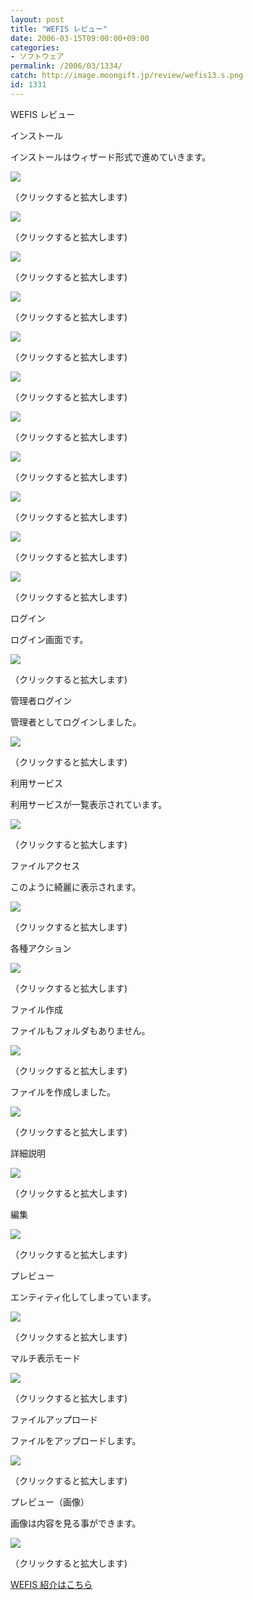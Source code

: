 ```yaml
---
layout: post
title: "WEFIS レビュー"
date: 2006-03-15T09:00:00+09:00
categories:
- ソフトウェア
permalink: /2006/03/1334/
catch: http://image.moongift.jp/review/wefis13.s.png
id: 1331
---
```

WEFIS レビュー  
<!--more-->

インストール

  

インストールはウィザード形式で進めていきます。

  

[![](http://image.moongift.jp/review/wefis1.s.png)](http://image.moongift.jp/review/wefis1.png)  
  
（クリックすると拡大します)

  

[![](http://image.moongift.jp/review/wefis2.s.png)](http://image.moongift.jp/review/wefis2.png)  
  
（クリックすると拡大します)

  

[![](http://image.moongift.jp/review/wefis3.s.png)](http://image.moongift.jp/review/wefis3.png)  
  
（クリックすると拡大します)

  

[![](http://image.moongift.jp/review/wefis4.s.png)](http://image.moongift.jp/review/wefis4.png)  
  
（クリックすると拡大します)

  

[![](http://image.moongift.jp/review/wefis5.s.png)](http://image.moongift.jp/review/wefis5.png)  
  
（クリックすると拡大します)

  

[![](http://image.moongift.jp/review/wefis6.s.png)](http://image.moongift.jp/review/wefis6.png)  
  
（クリックすると拡大します)

  

[![](http://image.moongift.jp/review/wefis7.s.png)](http://image.moongift.jp/review/wefis7.png)  
  
（クリックすると拡大します)

  

[![](http://image.moongift.jp/review/wefis8.s.png)](http://image.moongift.jp/review/wefis8.png)  
  
（クリックすると拡大します)

  

[![](http://image.moongift.jp/review/wefis9.s.png)](http://image.moongift.jp/review/wefis9.png)  
  
（クリックすると拡大します)

  

[![](http://image.moongift.jp/review/wefis10.s.png)](http://image.moongift.jp/review/wefis10.png)  
  
（クリックすると拡大します)

  

[![](http://image.moongift.jp/review/wefis11.s.png)](http://image.moongift.jp/review/wefis11.png)  
  
（クリックすると拡大します)

  

ログイン

  

ログイン画面です。

  

[![](http://image.moongift.jp/review/wefis12.s.png)](http://image.moongift.jp/review/wefis12.png)  
  
（クリックすると拡大します)

  

管理者ログイン

  

管理者としてログインしました。

  

[![](http://image.moongift.jp/review/wefis13.s.png)](http://image.moongift.jp/review/wefis13.png)  
  
（クリックすると拡大します)

  

利用サービス

  

利用サービスが一覧表示されています。

  

[![](http://image.moongift.jp/review/wefis14.s.png)](http://image.moongift.jp/review/wefis14.png)  
  
（クリックすると拡大します)

  

ファイルアクセス

  

このように綺麗に表示されます。

  

[![](http://image.moongift.jp/review/wefis15.s.png)](http://image.moongift.jp/review/wefis15.png)  
  
（クリックすると拡大します)

  

各種アクション

  

[![](http://image.moongift.jp/review/wefis16.s.png)](http://image.moongift.jp/review/wefis16.png)  
  
（クリックすると拡大します)

  

ファイル作成

  

ファイルもフォルダもありません。

  

[![](http://image.moongift.jp/review/wefis17.s.png)](http://image.moongift.jp/review/wefis17.png)  
  
（クリックすると拡大します)

  

ファイルを作成しました。

  

[![](http://image.moongift.jp/review/wefis18.s.png)](http://image.moongift.jp/review/wefis18.png)  
  
（クリックすると拡大します)

  

詳細説明

  

[![](http://image.moongift.jp/review/wefis19.s.png)](http://image.moongift.jp/review/wefis19.png)  
  
（クリックすると拡大します)

  

編集

  

[![](http://image.moongift.jp/review/wefis20.s.png)](http://image.moongift.jp/review/wefis20.png)  
  
（クリックすると拡大します)

  

プレビュー

  

エンティティ化してしまっています。

  

[![](http://image.moongift.jp/review/wefis21.s.png)](http://image.moongift.jp/review/wefis21.png)  
  
（クリックすると拡大します)

  

マルチ表示モード

  

[![](http://image.moongift.jp/review/wefis22.s.png)](http://image.moongift.jp/review/wefis22.png)  
  
（クリックすると拡大します)

  

ファイルアップロード

  

ファイルをアップロードします。

  

[![](http://image.moongift.jp/review/wefis23.s.png)](http://image.moongift.jp/review/wefis23.png)  
  
（クリックすると拡大します)

  

プレビュー（画像）

  

画像は内容を見る事ができます。

  

[![](http://image.moongift.jp/review/wefis24.s.png)](http://image.moongift.jp/review/wefis24.png)  
  
（クリックすると拡大します)

  

[WEFIS 紹介はこちら](http://oss.moongift.jp/intro/i-1330.html)


